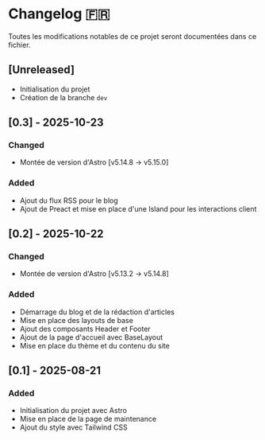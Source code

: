 # Changelog 🇫🇷

Toutes les modifications notables de ce projet seront documentées dans ce fichier.

## [Unreleased]

- Initialisation du projet
- Création de la branche `dev`

## [0.3] - 2025-10-23

### Changed

- Montée de version d'Astro [v5.14.8 -> v5.15.0]

### Added
- Ajout du flux RSS pour le blog
- Ajout de Preact et mise en place d'une Island pour les interactions client

## [0.2] - 2025-10-22

### Changed

- Montée de version d'Astro [v5.13.2 -> v5.14.8]

### Added

- Démarrage du blog et de la rédaction d'articles
- Mise en place des layouts de base
- Ajout des composants Header et Footer
- Ajout de la page d'accueil avec BaseLayout
- Mise en place du thème et du contenu du site

## [0.1] - 2025-08-21

### Added

- Initialisation du projet avec Astro
- Mise en place de la page de maintenance
- Ajout du style avec Tailwind CSS
